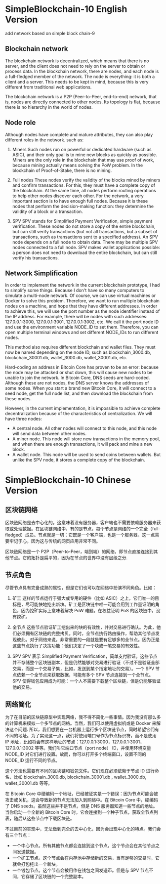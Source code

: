 # SimpleBlockchain-10 English Version
add network based on simple block chain-9
## Blockchain network
The blockchain network is decentralized, which means that there is no server, and the client does not need to rely on the server to obtain or process data. In the blockchain network, there are nodes, and each node is a full-fledged member of the network. The node is everything: it is both a client and a server. This needs to be kept in mind, because this is very different from traditional web applications.

The blockchain network is a P2P (Peer-to-Peer, end-to-end) network, that is, nodes are directly connected to other nodes. Its topology is flat, because there is no hierarchy in the world of nodes.

## Node role
Although nodes have complete and mature attributes, they can also play different roles in the network. such as:

1. Miners Such nodes run on powerful or dedicated hardware (such as ASIC), and their only goal is to mine new blocks as quickly as possible. Miners are the only role in the blockchain that may use proof of work, because mining actually means solving the PoW problem. In the blockchain of Proof-of-Stake, there is no mining.

2. Full nodes These nodes verify the validity of the blocks mined by miners and confirm transactions. For this, they must have a complete copy of the blockchain. At the same time, all nodes perform routing operations to help other nodes discover each other. For the network, a very important section is to have enough full nodes. Because it is these nodes that perform the decision-making function: they determine the validity of a block or a transaction.

3. SPV SPV stands for Simplified Payment Verification, simple payment verification. These nodes do not store a copy of the entire blockchain, but can still verify transactions (but not all transactions, but a subset of transactions, such as transactions sent to a specified address). An SPV node depends on a full node to obtain data. There may be multiple SPV nodes connected to a full node. SPV makes wallet applications possible: a person does not need to download the entire blockchain, but can still verify his transactions.

## Network Simplification
In order to implement the network in the current blockchain prototype, I had to simplify some things. Because I don't have so many computers to simulate a multi-node network. Of course, we can use virtual machines or Docker to solve this problem. Therefore, we want to run multiple blockchain nodes on a machine, and hope that they have different addresses. In order to achieve this, we will use the port number as the node identifier instead of the IP address. For example, there will be nodes with such addresses: 127.0.0.1:3000, 127.0.0.1:3001, 127.0.0.1:3002, etc. We call it the port node ID and use the environment variable NODE_ID to set them. Therefore, you can open multiple terminal windows and set different NODE_IDs to run different nodes.

This method also requires different blockchain and wallet files. They must now be named depending on the node ID, such as blockchain_3000.db, blockchain_30001.db, wallet_3000.db, wallet_30001.db, etc.


Hard-coding an address in Bitcoin Core has proven to be an error: because the node may be attacked or shut down, this will cause new nodes to be unable to join the network. In Bitcoin Core, DNS seeds are hard-coded. Although these are not nodes, the DNS server knows the addresses of some nodes. When you start a brand new Bitcoin Core, it will connect to a seed node, get the full node list, and then download the blockchain from these nodes.

However, in the current implementation, it is impossible to achieve complete decentralization because of the characteristics of centralization. We will have three nodes:

- A central node. All other nodes will connect to this node, and this node will send data between other nodes.
- A miner node. This node will store new transactions in the memory pool, and when there are enough transactions, it will pack and mine a new block.
- A wallet node. This node will be used to send coins between wallets. But unlike the SPV node, it stores a complete copy of the blockchain.


# SimpleBlockchain-10 Chinese Version
## 区块链网络
区块链网络是去中心化的，这意味着没有服务器，客户端也不需要依赖服务器来获取或处理数据。在区块链网络中，有的是节点，每个节点是网络的一个完全（full-fledged）成员。节点就是一切：它既是一个客户端，也是一个服务器。这一点需要牢记于心，因为这与传统的网页应用非常不同。

区块链网络是一个 P2P（Peer-to-Peer，端到端）的网络，即节点直接连接到其他节点。它的拓扑是扁平的，因为在节点的世界中没有层级之分.

## 节点角色
尽管节点具有完备成熟的属性，但是它们也可以在网络中扮演不同角色。比如：

1. 矿工 这样的节点运行于强大或专用的硬件（比如 ASIC）之上，它们唯一的目标是，尽可能快地挖出新块。矿工是区块链中唯一可能会用到工作量证明的角色，因为挖矿实际上意味着解决 PoW 难题。在权益证明 PoS 的区块链中，没有挖矿。

2. 全节点 这些节点验证矿工挖出来的块的有效性，并对交易进行确认。为此，他们必须拥有区块链的完整拷贝。同时，全节点执行路由操作，帮助其他节点发现彼此。对于网络来说，非常重要的一段就是要有足够多的全节点。因为正是这些节点执行了决策功能：他们决定了一个块或一笔交易的有效性。

3. SPV SPV 表示 Simplified Payment Verification，简单支付验证。这些节点并不存储整个区块链副本，但是仍然能够对交易进行验证（不过不是验证全部交易，而是一个交易子集，比如，发送到某个指定地址的交易）。一个 SPV 节点依赖一个全节点来获取数据，可能有多个 SPV 节点连接到一个全节点。SPV 使得钱包应用成为可能：一个人不需要下载整个区块链，但是仍能够验证他的交易。

## 网络简化
为了在目前的区块链原型中实现网络，我不得不简化一些事情。因为我没有那么多的计算机来模拟一个多节点的网络。当然，我们可以使用虚拟机或是 Docker 来解决这个问题. 所以，我们想要在一台机器上运行多个区块链节点，同时希望它们有不同的地址。为了实现这一点，我们将使用端口号作为节点标识符，而不是使用 IP 地址，比如将会有这样地址的节点：127.0.0.1:3000，127.0.0.1:3001，127.0.0.1:3002 等等。我们叫它端口节点（port node） ID，并使用环境变量 NODE_ID 对它们进行设置。故而，你可以打开多个终端窗口，设置不同的 NODE_ID 运行不同的节点。

这个方法也需要有不同的区块链和钱包文件。它们现在必须依赖于节点 ID 进行命名，比如 blockchain_3000.db, blockchain_30001.db , wallet_3000.db, wallet_30001.db 等等。


在 Bitcoin Core 中硬编码一个地址，已经被证实是一个错误：因为节点可能会被攻击或关机，这会导致新的节点无法加入到网络中。在 Bitcoin Core 中，硬编码了 DNS seeds。虽然这些并不是节点，但是 DNS 服务器知道一些节点的地址。当你启动一个全新的 Bitcoin Core 时，它会连接到一个种子节点，获取全节点列表，随后从这些节点中下载区块链。

不过目前的实现中，无法做到完全的去中心化，因为会出现中心化的特点。我们会有三个节点：

- 一个中心节点。所有其他节点都会连接到这个节点，这个节点会在其他节点之间发送数据。
- 一个矿工节点。这个节点会在内存池中存储新的交易，当有足够的交易时，它就会打包挖出一个新块。
- 一个钱包节点。这个节点会被用作在钱包之间发送币。但是与 SPV 节点不同，它存储了区块链的一个完整副本。

